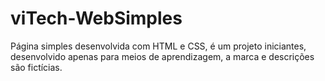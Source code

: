 # viTech-WebSimples
Página simples desenvolvida com HTML e CSS, é um projeto iniciantes, desenvolvido apenas para meios de aprendizagem, a marca e descrições são fictícias.
